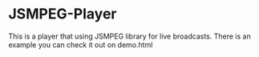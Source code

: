 # JSMPEG-Player
This is a player that using JSMPEG library for live broadcasts.
There is an example you can check it out on demo.html 
